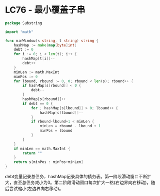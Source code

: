 # LC76 - 最小覆盖子串

```go title="MinimumWindowSubstring.go" linenums="1"
package Substring

import "math"

func minWindow(s string, t string) string {
	hashMap := make(map[byte]int)
	debt := 0
	for i := 0; i < len(t); i++ {
		hashMap[t[i]]--
		debt++
	}
	minLen := math.MaxInt
	minPos := 0
	for lbound, rbound := 0, 0; rbound < len(s); rbound++ {
		if hashMap[s[rbound]] < 0 {
			debt--
		}
		hashMap[s[rbound]]++
		if debt == 0 {
			for ; hashMap[s[lbound]] > 0; lbound++ {
				hashMap[s[lbound]]--
			}
			if rbound-lbound+1 < minLen {
				minLen = rbound - lbound + 1
				minPos = lbound
			}
		}
	}
	if minLen == math.MaxInt {
		return ""
	}
	return s[minPos : minPos+minLen]
}
```

debt变量记录总债务，hashMap记录具体的债务表。第一阶段滑动窗口不断扩大，直至总债务减小为0。第二阶段滑动窗口每次扩大一格(右边界向右移动)，随后尝试缩小(左边界向右移动)。